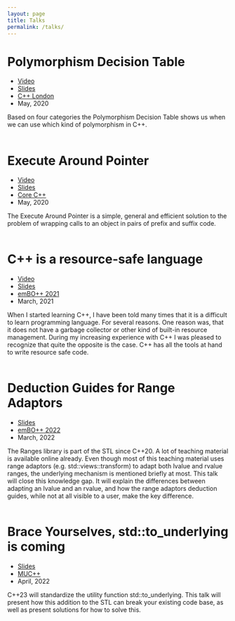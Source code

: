 ```yaml
---
layout: page
title: Talks
permalink: /talks/
---
```


<!--
I would like to have it with the talks like we have it with the posts.
That I have a folder _talks and a layout talk, and then just add
a few variables in the YAML front matter and then an automatically
generated list of the talks in this page.

But for now we do everything within this file with custom
styles and html-code.

-->


<!--Polymorphism Decision Table-->
<div>

<h1>Polymorphism Decision Table</h1>

<section>

  <nav>
    <ul>
      <li><a href="https://youtu.be/vzi0lTVyb-g?t=1730">Video</a></li>
      <li><a href="/assets/slides/C++%20London%20-%20May%202019%20-%20PolymorphismDecisionTable.pdf">Slides</a></li>
      <li><a href="https://www.meetup.com/de-DE/CppLondon/events/268533324/">C++ London</a></li>
      <li>May, 2020</li>
    </ul>
  </nav>

  <article>
    Based on four categories the Polymorphism Decision Table shows us when we can use which kind of polymorphism in C++.
  </article>

</section>

</div>


<br/>


<!--Execute Around Pointer-->
<div>

<h1>Execute Around Pointer</h1>

<section>

  <nav>
    <ul>
	  <li><a href="https://www.youtube.com/watch?v=4HnwuR_bFqs">Video</a></li>
      <li><a href="/assets/slides/Core%20C++%20-%20May%202019%20-%20ExecuteAroundPointer.pdf">Slides</a></li>
      <li><a href="https://www.meetup.com/de-DE/CoreCpp/events/270703090/">Core C++</a></li>
      <li>May, 2020</li>
    </ul>
  </nav>

  <article>
    The Execute Around Pointer is a simple, general and efficient solution to the problem of wrapping calls to an object in pairs of prefix and suffix code.
  </article>

</section>

</div>


<br/>


<!--C++ is a resource-safe language-->
<div>

<h1>C++ is a resource-safe language</h1>

<section>

  <nav>
    <ul>
	  <li><a href="https://www.youtube.com/watch?v=UmdU-y50tW0">Video</a></li>
      <li><a href="/assets/slides/embo++%20-%20C++%20is%20a%20resource-safe%20language.pdf">Slides</a></li>
      <li><a href="https://www.embo.io//">emBO++ 2021</a></li>
      <li>March, 2021</li>
    </ul>
  </nav>

  <article>
    When I started learning C++, I have been told many times that it is a difficult to learn programming language.
For several reasons. One reason was, that it does not have a garbage collector or other kind of built-in resource management.
During my increasing experience with C++ I was pleased to recognize that quite the opposite is the case.
C++ has all the tools at hand to write resource safe code.
  </article>

</section>

</div>


<br/>


<!--Deduction Guides for Range Adaptors-->
<div>

<h1>Deduction Guides for Range Adaptors</h1>

<section>

  <nav>
    <ul>
      <li><a href="/assets/slides/embo++2022%20-%20Deduction%20Guides%20for%20Range%20Adaptors.pdf">Slides</a></li>
	  <li><a href="https://www.embo.io">emBO++ 2022</a></li>
      <li>March, 2022</li>
    </ul>
  </nav>

  <article>
	The Ranges library is part of the STL since C++20.
A lot of teaching material is available online already.
Even though most of this teaching material uses range adaptors (e.g. std::views::transform)
to adapt both lvalue and rvalue ranges, the underlying mechanism is mentioned briefly at most.
This talk will close this knowledge gap. 
It will explain the differences between adapting an lvalue and an rvalue,
and how the range adaptors deduction guides, while not at all visible to a user, make the key difference.
  </article>

</section>

</div>


<br/>


<!--Brace Yourselves, std::to_underlying is coming-->
<div>

<h1>Brace Yourselves, std::to_underlying is coming</h1>

<section>

  <nav>
    <ul>
      <li><a href="/assets/slides/MUC++-April%202022%20-%20BraceYourselves_std_to_underlying_is_coming.pdf">Slides</a></li>
      <li><a href="https://www.meetup.com/de-DE/MUCplusplus/events/284825082/">MUC++</a></li>
      <li>April, 2022</li>
    </ul>
  </nav>

  <article>
	C++23 will standardize the utility function std::to_underlying. This talk will present how this addition to the STL can break your
existing code base, as well as present solutions for how to solve this. 
  </article>

</section>

</div>
